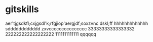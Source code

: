 # gitskills
aer'tjgsdkfl;cxjgsdl'k;rfgjiop'aergjdf;soxzvnc
dskl;ff
hhhhhhhhhhhhh
sdddddddddddd
zxvccccccccccccccc
33333333333333332
222222222222222222
1111111111111
qqqqqq
